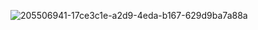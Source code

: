 ![205506941-17ce3c1e-a2d9-4eda-b167-629d9ba7a88a](https://user-images.githubusercontent.com/96696737/205632345-6b593abc-b442-46cb-a072-f67f34c4463c.png)
